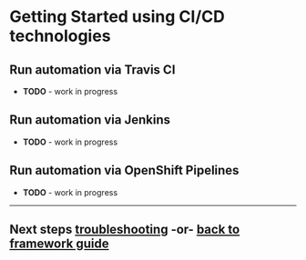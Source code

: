 # Getting Started using CI/CD technologies
 
## Run automation via Travis CI
 - **TODO** - work in progress 
 <!-- NOTES

 - Environment variables:
   - SEAA_CONFIG_PATH_TO_SE_ANSIBLE_ARTIFACTS:
      ```
      $TRAVIS_BUILD_DIR/scenarios/ansible
      ```
   - ANSIBLE_FILTER_PLUGINS:
      ```
      $SEAA_CONFIG_PATH_TO_SE_ANSIBLE_ARTIFACTS/plugins/filter:~/.ansible/plugins/filter:/usr/share/ansible/plugins/filter
      ```
    # Travis ENV Vars
    # SEAA_CONFIG_PATH_TO_SE_ANSIBLE_ARTIFACTS=$TRAVIS_BUILD_DIR/scenarios/ansible
    # ANSIBLE_FILTER_PLUGINS=${SEAA_CONFIG_PATH_TO_SE_ANSIBLE_ARTIFACTS}/plugins/filter:~/.ansible/plugins/filter:/usr/share/ansible/plugins/filter
    # ANSIBLE_LIBRARY=${SEAA_CONFIG_PATH_TO_SE_ANSIBLE_ARTIFACTS}/plugins/validation:~/.ansible/plugins:/usr/share/ansible/plugins
    
 - Add [.travis.yml](../.travis.yml) file to root of branch 
 - Add SSH Keys to this [directory](../../../zoscb-e2e/ansible_roles/ocp_cluster/secrets)
 - 
  - Configure token for endpoints
   - Add SECRET ENV variable with OCP login token
   - Make sure the following is in inventory file to reference token used to login to OCP cluster
-->
## Run automation via Jenkins
 - **TODO** - work in progress 
 
## Run automation via OpenShift Pipelines
 - **TODO** - work in progress 

---
## Next steps [troubleshooting](/zmodstack-solutions/docs/guide/troubleshooting.md) -or- [back to framework guide](/zmodstack-solutions/docs/guide/README.md)